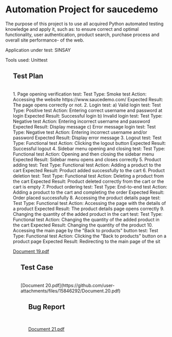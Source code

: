 <h1>Automation Project for saucedemo</h1>

The purpose of this project is to use all acquired Python automated testing knowledge and apply it, such as: to ensure correct and optimal functionality, user authentication, product search, purchase process and overall site performance- of the web.

Application under test: SINSAY

Tools used: Unittest

<ol>
<h2> Test Plan </h2>
<br>
  1. Page opening verification test: 
Test Type: Smoke test 
Action: Accessing the website https://www.saucedemo.com/ 
Expected Result: The page opens correctly or not.
  2. Login test: 
  a) Valid login test: 
Test Type: Positive test 
Action: Entering correct username and password at login 
Expected Result: Successful login 
  b) Invalid login test: 
Test Type: Negative test 
Action: Entering incorrect username and password 
Expected Result: Display message 
  c) Error message login test: 
Test Type: Negative test 
Action: Entering incorrect username and/or password 
Expected Result: Display error message
  3. Logout test: 
Test Type: Functional test 
Action: Clicking the logout button 
Expected Result: Successful logout
  4. Sidebar menu opening and closing test: 
Test Type: Functional test 
Action: Opening and then closing the sidebar menu 
Expected Result: Sidebar menu opens and closes correctly
  5. Product adding test: 
Test Type: Functional test 
Action: Adding a product to the cart 
Expected Result: Product added successfully to the cart
  6. Product deletion test: 
Test Type: Functional test 
Action: Deleting a product from the cart 
Expected Result: Product deleted correctly from the cart or the cart is empty
  7. Product ordering test: 
Test Type: End-to-end test 
Action: Adding a product to the cart and completing the order 
Expected Result: Order placed successfully
  8. Accessing the product details page test: 
Test Type: Functional test 
Action: Accessing the page with the details of a product 
Expected Result: The product details page opens correctly
  9. Changing the quantity of the added product in the cart test: 
Test Type: Functional test 
Action: Changing the quantity of the added product in the cart 
Expected Result: Changing the quantity of the product
  10. Accessing the main page by the "Back to products" button test: 
Test Type: Functional test 
Action: Clicking the "Back to products" button on a product page 
Expected Result: Redirecting to the main page of the sit
  
[Document 19.pdf](https://github.com/user-attachments/files/15846280/Document.19.pdf)

<ol>
<h2> Test Case </h2>
<br>
[Document 20.pdf](https://github.com/user-attachments/files/15846292/Document.20.pdf)

<ol>
<h2> Bug Report </h2>
<br>

[Document 21.pdf](https://github.com/user-attachments/files/15846305/Document.21.pdf)
